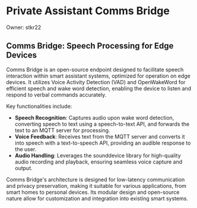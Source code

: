 # Private Assistant Comms Bridge

Owner: stkr22

## Comms Bridge: Speech Processing for Edge Devices

Comms Bridge is an open-source endpoint designed to facilitate speech interaction within smart assistant systems, optimized for operation on edge devices. It utilizes Voice Activity Detection (VAD) and OpenWakeWord for efficient speech and wake word detection, enabling the device to listen and respond to verbal commands accurately.

Key functionalities include:

- **Speech Recognition**: Captures audio upon wake word detection, converting speech to text using a speech-to-text API, and forwards the text to an MQTT server for processing.
- **Voice Feedback**: Receives text from the MQTT server and converts it into speech with a text-to-speech API, providing an audible response to the user.
- **Audio Handling**: Leverages the sounddevice library for high-quality audio recording and playback, ensuring seamless voice capture and output.

Comms Bridge's architecture is designed for low-latency communication and privacy preservation, making it suitable for various applications, from smart homes to personal devices. Its modular design and open-source nature allow for customization and integration into existing smart systems.

